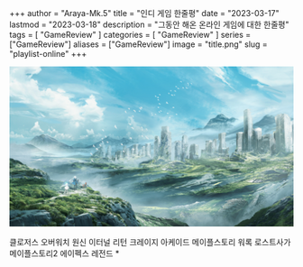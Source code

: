 +++
author = "Araya-Mk.5"
title = "인디 게임 한줄평"
date = "2023-03-17"
lastmod = "2023-03-18"
description = "그동안 해온 온라인 게임에 대한 한줄평"
tags = [
    "GameReview"
]
categories = [
    "GameReview"
]
series = ["GameReview"]
aliases = ["GameReview"]
image = "title.png"
slug = "playlist-online"
+++


![](title.png)

클로저스
오버워치
원신
이터널 리턴
크레이지 아케이드
메이플스토리
워록
로스트사가
메이플스토리2
에이펙스 레전드
* 